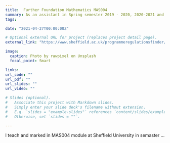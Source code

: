 ```yaml
---
title:  Further Foundation Mathematics MAS004
summary: As an assistant in Spring semester 2019 - 2020, 2020-2021 and 2021 - 2022.  Marking  Homeworks and final exams in Spring semester 2020 - 2021 and 2021 - 2022.
tags:

date: "2021-04-27T00:00:00Z"

# Optional external URL for project (replaces project detail page).
external_link: "https://www.sheffield.ac.uk/programmeregulationsfinder/unit?code=MAS004&org=SHEFFIELD&start=2014-09-29&loc=SHEFFIELD&cal=ACAD%20YR&year=2019"

image:
  caption: Photo by rawpixel on Unsplash
  focal_point: Smart

links:
url_code: ""
url_pdf: ""
url_slides: ""
url_video: ""

# Slides (optional).
#   Associate this project with Markdown slides.
#   Simply enter your slide deck's filename without extension.
#   E.g. `slides = "example-slides"` references `content/slides/example-slides.md`.
#   Otherwise, set `slides = ""`.

---
```


I teach and marked in MAS004 module at Sheffield University in semaster ...